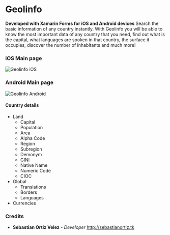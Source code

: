 # Geolinfo 

**Developed with Xamarin Forms for iOS and Android devices**
Search the basic information of any country instantly.
With Geolinfo you will be able to know the most important data of any country that you need, find out what is the capital, what languages are spoken in that country, the surface it occupies, discover the number of inhabitants and much more!

### iOS Main page 
![Geolinfo iOS](https://i.ibb.co/vvCbKJ3/geolinfo-50.png)

### Android Main page
![Geolinfo Android](https://i.ibb.co/kgr3VhN/geolinfo-droid.png)

#### Country details 
- Land
  - Capital
  - Population
  - Area
  - Alpha Code
  - Region
  - Subregion
  - Demonym
  - GINI
  - Native Name
  - Numeric Code
  - CIOC
- Global
  - Translations
  - Borders
  - Languages
- Currencies

### Credits

- **Sebastian Ortiz Velez** - *Developer* http://sebastianortiz.tk
